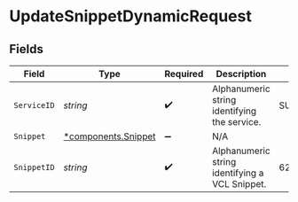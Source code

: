 # UpdateSnippetDynamicRequest


## Fields

| Field                                                 | Type                                                  | Required                                              | Description                                           | Example                                               |
| ----------------------------------------------------- | ----------------------------------------------------- | ----------------------------------------------------- | ----------------------------------------------------- | ----------------------------------------------------- |
| `ServiceID`                                           | *string*                                              | :heavy_check_mark:                                    | Alphanumeric string identifying the service.          | SU1Z0isxPaozGVKXdv0eY                                 |
| `Snippet`                                             | [*components.Snippet](../../models/shared/snippet.md) | :heavy_minus_sign:                                    | N/A                                                   |                                                       |
| `SnippetID`                                           | *string*                                              | :heavy_check_mark:                                    | Alphanumeric string identifying a VCL Snippet.        | 62Yd1WfiCBPENLloXfXmlO                                |